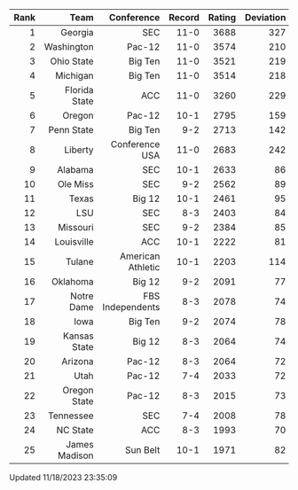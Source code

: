 | Rank  | Team                 | Conference           | Record   | Rating | Deviation |
| ---:  | ---:                 | ---:                 | ---:     | ---:   | ---:      |
| 1     | Georgia              | SEC                  | 11-0     | 3688   | 327       |
| 2     | Washington           | Pac-12               | 11-0     | 3574   | 210       |
| 3     | Ohio State           | Big Ten              | 11-0     | 3521   | 219       |
| 4     | Michigan             | Big Ten              | 11-0     | 3514   | 218       |
| 5     | Florida State        | ACC                  | 11-0     | 3260   | 229       |
| 6     | Oregon               | Pac-12               | 10-1     | 2795   | 159       |
| 7     | Penn State           | Big Ten              | 9-2      | 2713   | 142       |
| 8     | Liberty              | Conference USA       | 11-0     | 2683   | 242       |
| 9     | Alabama              | SEC                  | 10-1     | 2633   | 86        |
| 10    | Ole Miss             | SEC                  | 9-2      | 2562   | 89        |
| 11    | Texas                | Big 12               | 10-1     | 2461   | 95        |
| 12    | LSU                  | SEC                  | 8-3      | 2403   | 84        |
| 13    | Missouri             | SEC                  | 9-2      | 2384   | 85        |
| 14    | Louisville           | ACC                  | 10-1     | 2222   | 81        |
| 15    | Tulane               | American Athletic    | 10-1     | 2203   | 114       |
| 16    | Oklahoma             | Big 12               | 9-2      | 2091   | 77        |
| 17    | Notre Dame           | FBS Independents     | 8-3      | 2078   | 74        |
| 18    | Iowa                 | Big Ten              | 9-2      | 2074   | 78        |
| 19    | Kansas State         | Big 12               | 8-3      | 2064   | 74        |
| 20    | Arizona              | Pac-12               | 8-3      | 2064   | 72        |
| 21    | Utah                 | Pac-12               | 7-4      | 2033   | 72        |
| 22    | Oregon State         | Pac-12               | 8-3      | 2015   | 73        |
| 23    | Tennessee            | SEC                  | 7-4      | 2008   | 78        |
| 24    | NC State             | ACC                  | 8-3      | 1993   | 70        |
| 25    | James Madison        | Sun Belt             | 10-1     | 1971   | 82        |

Updated 11/18/2023 23:35:09
